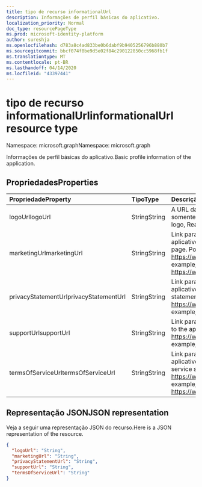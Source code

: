 ```yaml
---
title: tipo de recurso informationalUrl
description: Informações de perfil básicas do aplicativo.
localization_priority: Normal
doc_type: resourcePageType
ms.prod: microsoft-identity-platform
author: sureshja
ms.openlocfilehash: d783a8c4ad833be0b6dabf9b9405256796b880b7
ms.sourcegitcommit: bbcf074f0be9d5e02f84c290122850cc5968fb1f
ms.translationtype: MT
ms.contentlocale: pt-BR
ms.lasthandoff: 04/14/2020
ms.locfileid: "43397441"
---
```

# <a name="informationalurl-resource-type"></a><span data-ttu-id="8f76d-103">tipo de recurso informationalUrl</span><span class="sxs-lookup"><span data-stu-id="8f76d-103">informationalUrl resource type</span></span>

<span data-ttu-id="8f76d-104">Namespace: microsoft.graph</span><span class="sxs-lookup"><span data-stu-id="8f76d-104">Namespace: microsoft.graph</span></span>

<span data-ttu-id="8f76d-105">Informações de perfil básicas do aplicativo.</span><span class="sxs-lookup"><span data-stu-id="8f76d-105">Basic profile information of the application.</span></span>

## <a name="properties"></a><span data-ttu-id="8f76d-106">Propriedades</span><span class="sxs-lookup"><span data-stu-id="8f76d-106">Properties</span></span>

| <span data-ttu-id="8f76d-107">Propriedade</span><span class="sxs-lookup"><span data-stu-id="8f76d-107">Property</span></span> | <span data-ttu-id="8f76d-108">Tipo</span><span class="sxs-lookup"><span data-stu-id="8f76d-108">Type</span></span> | <span data-ttu-id="8f76d-109">Descrição</span><span class="sxs-lookup"><span data-stu-id="8f76d-109">Description</span></span> |
|:---------------|:--------|:----------|
|<span data-ttu-id="8f76d-110">logoUrl</span><span class="sxs-lookup"><span data-stu-id="8f76d-110">logoUrl</span></span>|<span data-ttu-id="8f76d-111">String</span><span class="sxs-lookup"><span data-stu-id="8f76d-111">String</span></span>|<span data-ttu-id="8f76d-112">A URL da CDN para o logotipo do aplicativo, somente leitura.</span><span class="sxs-lookup"><span data-stu-id="8f76d-112">CDN URL to the application's logo, Read-only.</span></span>|
|<span data-ttu-id="8f76d-113">marketingUrl</span><span class="sxs-lookup"><span data-stu-id="8f76d-113">marketingUrl</span></span>|<span data-ttu-id="8f76d-114">String</span><span class="sxs-lookup"><span data-stu-id="8f76d-114">String</span></span>| <span data-ttu-id="8f76d-115">Link para a página de marketing do aplicativo.</span><span class="sxs-lookup"><span data-stu-id="8f76d-115">Link to the application's marketing page.</span></span> <span data-ttu-id="8f76d-116">Por exemplo, https://www.contoso.com/app/marketing</span><span class="sxs-lookup"><span data-stu-id="8f76d-116">For example, https://www.contoso.com/app/marketing</span></span> |
|<span data-ttu-id="8f76d-117">privacyStatementUrl</span><span class="sxs-lookup"><span data-stu-id="8f76d-117">privacyStatementUrl</span></span>|<span data-ttu-id="8f76d-118">String</span><span class="sxs-lookup"><span data-stu-id="8f76d-118">String</span></span>| <span data-ttu-id="8f76d-119">Link para a política de privacidade do aplicativo.</span><span class="sxs-lookup"><span data-stu-id="8f76d-119">Link to the application's privacy statement.</span></span> <span data-ttu-id="8f76d-120">Por exemplo, https://www.contoso.com/app/privacy</span><span class="sxs-lookup"><span data-stu-id="8f76d-120">For example, https://www.contoso.com/app/privacy</span></span> |
|<span data-ttu-id="8f76d-121">supportUrl</span><span class="sxs-lookup"><span data-stu-id="8f76d-121">supportUrl</span></span>|<span data-ttu-id="8f76d-122">String</span><span class="sxs-lookup"><span data-stu-id="8f76d-122">String</span></span>| <span data-ttu-id="8f76d-123">Link para a página de suporte do aplicativo.</span><span class="sxs-lookup"><span data-stu-id="8f76d-123">Link to the application's support page.</span></span> <span data-ttu-id="8f76d-124">Por exemplo, https://www.contoso.com/app/support</span><span class="sxs-lookup"><span data-stu-id="8f76d-124">For example, https://www.contoso.com/app/support</span></span> |
|<span data-ttu-id="8f76d-125">termsOfServiceUrl</span><span class="sxs-lookup"><span data-stu-id="8f76d-125">termsOfServiceUrl</span></span>|<span data-ttu-id="8f76d-126">String</span><span class="sxs-lookup"><span data-stu-id="8f76d-126">String</span></span>| <span data-ttu-id="8f76d-127">Link para a instrução de termos de serviço do aplicativo.</span><span class="sxs-lookup"><span data-stu-id="8f76d-127">Link to the application's terms of service statement.</span></span> <span data-ttu-id="8f76d-128">Por exemplo, https://www.contoso.com/app/termsofservice</span><span class="sxs-lookup"><span data-stu-id="8f76d-128">For example, https://www.contoso.com/app/termsofservice</span></span> |

## <a name="json-representation"></a><span data-ttu-id="8f76d-129">Representação JSON</span><span class="sxs-lookup"><span data-stu-id="8f76d-129">JSON representation</span></span>
<span data-ttu-id="8f76d-130">Veja a seguir uma representação JSON do recurso.</span><span class="sxs-lookup"><span data-stu-id="8f76d-130">Here is a JSON representation of the resource.</span></span>

<!-- {
  "blockType": "resource",
  "optionalProperties": [

  ],
  "@odata.type": "microsoft.graph.informationalUrl"
}-->

```json
{
  "logoUrl": "String",
  "marketingUrl": "String",
  "privacyStatementUrl": "String",
  "supportUrl": "String",
  "termsOfServiceUrl": "String"
}

```


<!-- uuid: 8fcb5dbc-d5aa-4681-8e31-b001d5168d79
2015-10-25 14:57:30 UTC -->
<!--
{
  "type": "#page.annotation",
  "description": "informationalUrl resource",
  "keywords": "",
  "section": "documentation",
  "tocPath": "",
  "suppressions": []
}
-->
